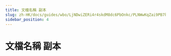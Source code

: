 ```yaml
---
title: 文檔名稱 副本
slug: zh-HK/docs/guides/wbo/LjNDwiZERi4r4skdM8dc6PbOnkc/PLNWwKqZai9PB7k7uBdcak0xnYf
sidebar_position: 4
---
```



# 文檔名稱 副本

